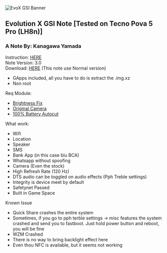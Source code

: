 ![EvoX GSI Banner](https://github.com/user-attachments/assets/f7a92be6-fc95-4732-8a42-a9bf61e79dbb)

## Evolution X GSI Note [Tested on Tecno Pova 5 Pro (LH8n)]
### A Note By: Kanagawa Yamada

Instruction: [HERE](https://t.me/KanagawaLabAnnouncement/91) <br />
Note Version: 3.0 <br />
Download: [HERE](https://github.com/mytja/treble_evo/releases) (This note use Normal version) <br />

- GApps included, all you have to do is extract the .img.xz
- Non root

Req Module:
- [Brightness Fix](https://t.me/KanagawaLabAnnouncement/83)
- [Original Camera](https://t.me/KanagawaLabAnnouncement/80)
- [100% Battery Autocut](https://github.com/LoggingNewMemory/Autocut-Charging-MYTH)

What work:
- Wifi
- Location
- Speaker
- SMS
- Bank App (in this case blu BCA)
- Whatsapp without spoofing
- Camera (Even the stock)
- High Refresh Rate (120 Hz)
- DTS audio can be toggled on audio effects (Pph Treble settings)
- Integrity is device meet by default
- Safetynet Passed
- Built in Game Space

Known Issue
- Quick Share crashes the entire system
- Sometimes, if you go to pph terble settings -> misc features the system crashed and send you to fastboot. Just hold power button and reboot, you will be fine
- WZM Crashed
- There is no way to bring backlight effect here
- Even thou NFC is available, but it seems not working
